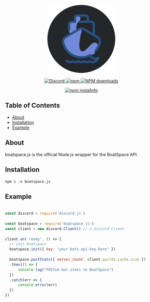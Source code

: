 <div align=center>
    <img width=225 height=225 src="https://raw.githubusercontent.com/BoatSpace/boatspace.js/main/images/boat_circle.png">
    <p> 
        <a href="https://discord.gg/6rU4rVZ">
            <img src="https://img.shields.io/discord/609125459690651649?color=7289da&logo=discord&logoColor=white" alt="Discord">
        </a>
        <a href="https://www.npmjs.com/package/boatspace.js">
            <img src="https://img.shields.io/npm/v/webhooks.js.svg" alt="npm">
        </a>
        <a href="https://www.npmjs.com/package/boatspace.js">
            <img src="https://img.shields.io/npm/dt/boatspace.js.svg?maxAge=3600" alt="NPM downloads">
        </a>
    </p>
    <p>
        <a href="https://nodei.co/npm/boatspace.js/"><img src="https://nodei.co/npm/boatspace.js.png?downloads=true&stars=true" alt="npm installnfo" /></a>
    </p>
</div>

## Table of Contents
- [About](#about)
- [Installation](#installation)
- [Example](#example)

## About
boatspace.js is the official Node.js wrapper for the BoatSpace API.

## Installation
`npm i -s boatspace.js`

## Example
```js

const discord = require('discord.js')

const boatspace = require('boatspace.js')
const client = new discord.Client() // a discord client

client.on('ready', () => {
  // init boatspace
  boatspace.init({ key: "your-bots-api-key-here" })

  boatspace.postStats({ server_count: client.guilds.cache.size })
  .then(() => {
      console.log("POSTed bot stats to BoatSpace")
  })
  .catch(err => {
      console.error(err)
  })
})
```